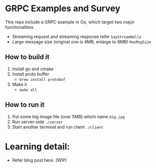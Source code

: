 # GRPC Examples and Survey

This repo include a GRPC example in Go, which target two major functionalities.

- Streaming request and streaming response refer `SayStreamHello`
- Large message size (original one is 4MB, enlarge to 8MB) `MaxMsgSize`

## How to build it

1. Install go and cmake
2. Install proto buffer
    - `brew install protobuf`
3. Make it
    - `make all`

## How to run it

1. Put some big image file (over 5MB) which name `big.jpg`
2. Run server-side `./server`
3. Start another terminal and run client `./client`

# Learning detail:

- Refer blog post here.  (WIP)